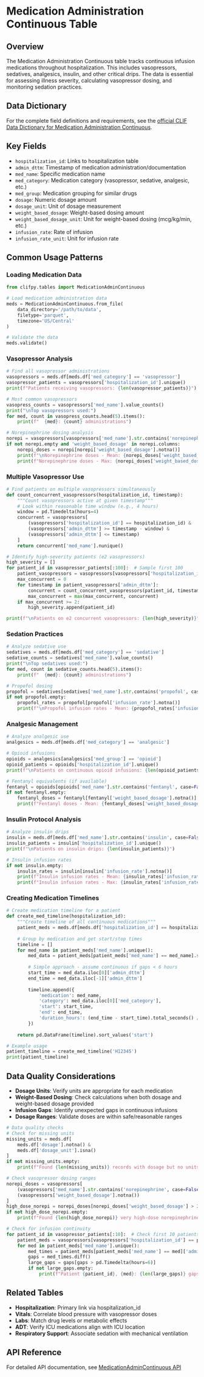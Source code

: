 # Medication Administration Continuous Table

## Overview

The Medication Administration Continuous table tracks continuous infusion medications throughout hospitalization. This includes vasopressors, sedatives, analgesics, insulin, and other critical drips. The data is essential for assessing illness severity, calculating vasopressor dosing, and monitoring sedation practices.

## Data Dictionary

For the complete field definitions and requirements, see the [official CLIF Data Dictionary for Medication Administration Continuous](https://clif-icu.com/data-dictionary/data-dictionary-2.1.0#medication_admin_continuous).

## Key Fields

- `hospitalization_id`: Links to hospitalization table
- `admin_dttm`: Timestamp of medication administration/documentation
- `med_name`: Specific medication name
- `med_category`: Medication category (vasopressor, sedative, analgesic, etc.)
- `med_group`: Medication grouping for similar drugs
- `dosage`: Numeric dosage amount
- `dosage_unit`: Unit of dosage measurement
- `weight_based_dosage`: Weight-based dosing amount
- `weight_based_dosage_unit`: Unit for weight-based dosing (mcg/kg/min, etc.)
- `infusion_rate`: Rate of infusion
- `infusion_rate_unit`: Unit for infusion rate

## Common Usage Patterns

### Loading Medication Data

```python
from clifpy.tables import MedicationAdminContinuous

# Load medication administration data
meds = MedicationAdminContinuous.from_file(
    data_directory='/path/to/data',
    filetype='parquet',
    timezone='US/Central'
)

# Validate the data
meds.validate()
```

### Vasopressor Analysis

```python
# Find all vasopressor administrations
vasopressors = meds.df[meds.df['med_category'] == 'vasopressor']
vasopressor_patients = vasopressors['hospitalization_id'].unique()
print(f"Patients receiving vasopressors: {len(vasopressor_patients)}")

# Most common vasopressors
vasopress_counts = vasopressors['med_name'].value_counts()
print("\nTop vasopressors used:")
for med, count in vasopress_counts.head(5).items():
    print(f"  {med}: {count} administrations")

# Norepinephrine dosing analysis
norepi = vasopressors[vasopressors['med_name'].str.contains('norepinephrine', case=False, na=False)]
if not norepi.empty and 'weight_based_dosage' in norepi.columns:
    norepi_doses = norepi[norepi['weight_based_dosage'].notna()]
    print(f"\nNorepinephrine doses - Mean: {norepi_doses['weight_based_dosage'].mean():.3f} mcg/kg/min")
    print(f"Norepinephrine doses - Max: {norepi_doses['weight_based_dosage'].max():.3f} mcg/kg/min")
```

### Multiple Vasopressor Use

```python
# Find patients on multiple vasopressors simultaneously
def count_concurrent_vasopressors(hospitalization_id, timestamp):
    """Count vasopressors active at given timestamp"""
    # Look within reasonable time window (e.g., 4 hours)
    window = pd.Timedelta(hours=4)
    concurrent = vasopressors[
        (vasopressors['hospitalization_id'] == hospitalization_id) &
        (vasopressors['admin_dttm'] >= timestamp - window) &
        (vasopressors['admin_dttm'] <= timestamp)
    ]
    return concurrent['med_name'].nunique()

# Identify high-severity patients (e2 vasopressors)
high_severity = []
for patient_id in vasopressor_patients[:100]:  # Sample first 100
    patient_vasopressors = vasopressors[vasopressors['hospitalization_id'] == patient_id]
    max_concurrent = 0
    for timestamp in patient_vasopressors['admin_dttm']:
        concurrent = count_concurrent_vasopressors(patient_id, timestamp)
        max_concurrent = max(max_concurrent, concurrent)
    if max_concurrent >= 2:
        high_severity.append(patient_id)

print(f"\nPatients on e2 concurrent vasopressors: {len(high_severity)}")
```

### Sedation Practices

```python
# Analyze sedative use
sedatives = meds.df[meds.df['med_category'] == 'sedative']
sedative_counts = sedatives['med_name'].value_counts()
print("\nTop sedatives used:")
for med, count in sedative_counts.head(5).items():
    print(f"  {med}: {count} administrations")

# Propofol dosing
propofol = sedatives[sedatives['med_name'].str.contains('propofol', case=False, na=False)]
if not propofol.empty:
    propofol_rates = propofol[propofol['infusion_rate'].notna()]
    print(f"\nPropofol infusion rates - Mean: {propofol_rates['infusion_rate'].mean():.1f} mcg/kg/min")
```

### Analgesic Management

```python
# Analyze analgesic use
analgesics = meds.df[meds.df['med_category'] == 'analgesic']

# Opioid infusions
opioids = analgesics[analgesics['med_group'] == 'opioid']
opioid_patients = opioids['hospitalization_id'].unique()
print(f"\nPatients on continuous opioid infusions: {len(opioid_patients)}")

# Fentanyl equivalents (if available)
fentanyl = opioids[opioids['med_name'].str.contains('fentanyl', case=False, na=False)]
if not fentanyl.empty:
    fentanyl_doses = fentanyl[fentanyl['weight_based_dosage'].notna()]
    print(f"Fentanyl doses - Mean: {fentanyl_doses['weight_based_dosage'].mean():.2f} mcg/kg/hr")
```

### Insulin Protocol Analysis

```python
# Analyze insulin drips
insulin = meds.df[meds.df['med_name'].str.contains('insulin', case=False, na=False)]
insulin_patients = insulin['hospitalization_id'].unique()
print(f"\nPatients on insulin drips: {len(insulin_patients)}")

# Insulin infusion rates
if not insulin.empty:
    insulin_rates = insulin[insulin['infusion_rate'].notna()]
    print(f"Insulin infusion rates - Mean: {insulin_rates['infusion_rate'].mean():.2f} units/hr")
    print(f"Insulin infusion rates - Max: {insulin_rates['infusion_rate'].max():.1f} units/hr")
```

### Creating Medication Timelines

```python
# Create medication timeline for a patient
def create_med_timeline(hospitalization_id):
    """Create timeline of all continuous medications"""
    patient_meds = meds.df[meds.df['hospitalization_id'] == hospitalization_id]
    
    # Group by medication and get start/stop times
    timeline = []
    for med_name in patient_meds['med_name'].unique():
        med_data = patient_meds[patient_meds['med_name'] == med_name].sort_values('admin_dttm')
        
        # Simple approach - assume continuous if gaps < 6 hours
        start_time = med_data.iloc[0]['admin_dttm']
        end_time = med_data.iloc[-1]['admin_dttm']
        
        timeline.append({
            'medication': med_name,
            'category': med_data.iloc[0]['med_category'],
            'start': start_time,
            'end': end_time,
            'duration_hours': (end_time - start_time).total_seconds() / 3600
        })
    
    return pd.DataFrame(timeline).sort_values('start')

# Example usage
patient_timeline = create_med_timeline('H12345')
print(patient_timeline)
```

## Data Quality Considerations

- **Dosage Units**: Verify units are appropriate for each medication
- **Weight-Based Dosing**: Check calculations when both dosage and weight-based dosage provided
- **Infusion Gaps**: Identify unexpected gaps in continuous infusions
- **Dosage Ranges**: Validate doses are within safe/reasonable ranges

```python
# Data quality checks
# Check for missing units
missing_units = meds.df[
    meds.df['dosage'].notna() & 
    meds.df['dosage_unit'].isna()
]
if not missing_units.empty:
    print(f"Found {len(missing_units)} records with dosage but no units")

# Check vasopressor dosing ranges
norepi_doses = vasopressors[
    (vasopressors['med_name'].str.contains('norepinephrine', case=False, na=False)) &
    (vasopressors['weight_based_dosage'].notna())
]
high_dose_norepi = norepi_doses[norepi_doses['weight_based_dosage'] > 2.0]  # >2 mcg/kg/min
if not high_dose_norepi.empty:
    print(f"Found {len(high_dose_norepi)} very high-dose norepinephrine administrations")

# Check for infusion continuity
for patient_id in vasopressor_patients[:10]:  # Check first 10 patients
    patient_meds = vasopressors[vasopressors['hospitalization_id'] == patient_id]
    for med in patient_meds['med_name'].unique():
        med_times = patient_meds[patient_meds['med_name'] == med]['admin_dttm'].sort_values()
        gaps = med_times.diff()
        large_gaps = gaps[gaps > pd.Timedelta(hours=6)]
        if not large_gaps.empty:
            print(f"Patient {patient_id}, {med}: {len(large_gaps)} gaps > 6 hours")
```

## Related Tables

- **Hospitalization**: Primary link via hospitalization_id
- **Vitals**: Correlate blood pressure with vasopressor doses
- **Labs**: Match drug levels or metabolic effects
- **ADT**: Verify ICU medications align with ICU location
- **Respiratory Support**: Associate sedation with mechanical ventilation

## API Reference

For detailed API documentation, see [MedicationAdminContinuous API](../../api/tables.md#medicationadmincontinuous)